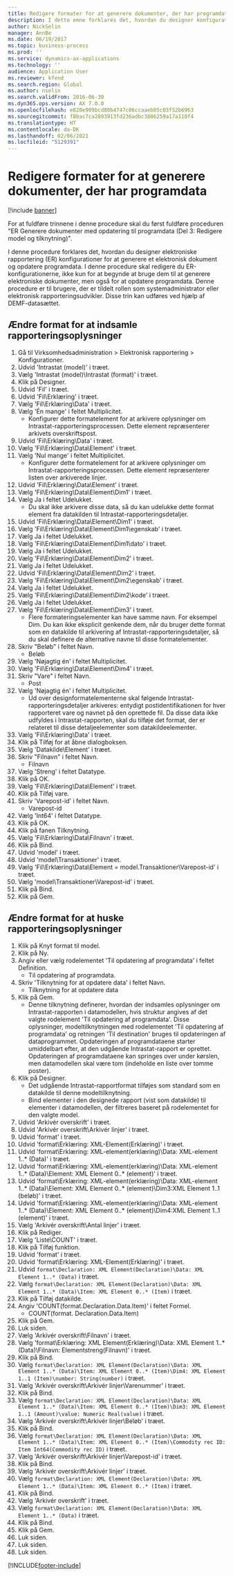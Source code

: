```yaml
---
title: Redigere formater for at generere dokumenter, der har programdata
description: I dette emne forklares det, hvordan du designer konfigurationer af rapportering for at generere et elektronisk dokument og opdatere programdata.
author: NickSelin
manager: AnnBe
ms.date: 06/19/2017
ms.topic: business-process
ms.prod: ''
ms.service: dynamics-ax-applications
ms.technology: ''
audience: Application User
ms.reviewer: kfend
ms.search.region: Global
ms.author: nselin
ms.search.validFrom: 2016-06-30
ms.dyn365.ops.version: AX 7.0.0
ms.openlocfilehash: e820e909bcd80b4747c06ccaaeb05c03f52b6963
ms.sourcegitcommit: f8bac7ca2803913fd236adbc3806259a17a110f4
ms.translationtype: HT
ms.contentlocale: da-DK
ms.lasthandoff: 02/06/2021
ms.locfileid: "5129391"
---
```

# <a name="modify-formats-to-generate-documents-that-have-application-data"></a>Redigere formater for at generere dokumenter, der har programdata

[!include [banner](../../includes/banner.md)]

For at fuldføre trinnene i denne procedure skal du først fuldføre proceduren "ER Generere dokumenter med opdatering til programdata (Del 3: Redigere model og tilknytning)".

I denne procedure forklares det, hvordan du designer elektroniske rapportering (ER) konfigurationer for at generere et elektronisk dokument og opdatere programdata. I denne procedure skal redigere du ER-konfigurationerne, ikke kun for at begynde at bruge dem til at generere elektroniske dokumenter, men også for at opdatere programdata. Denne procedure er til brugere, der er tildelt rollen som systemadministrator eller elektronisk rapporteringsudvikler. Disse trin kan udføres ved hjælp af DEMF-datasættet.


## <a name="modify-format-to-collect-details-of-reporting"></a>Ændre format for at indsamle rapporteringsoplysninger
1. Gå til Virksomhedsadministration > Elektronisk rapportering > Konfigurationer.
2. Udvid 'Intrastat (model)' i træet.
3. Vælg 'Intrastat (model)\Intrastat (format)' i træet.
4. Klik på Designer.
5. Udvid 'Fil' i træet.
6. Udvid 'Fil\Erklæring' i træet.
7. Vælg 'Fil\Erklæring\Data' i træet.
8. Vælg 'Én mange' i feltet Multiplicitet.
    * Konfigurer dette formatelement for at arkivere oplysninger om Intrastat-rapporteringsprocessen. Dette element repræsenterer arkivets overskriftspost.  
9. Udvid 'Fil\Erklæring\Data' i træet.
10. Vælg 'Fil\Erklæring\Data\Element' i træet.
11. Vælg 'Nul mange' i feltet Multiplicitet.
    * Konfigurer dette formatelement for at arkivere oplysninger om Intrastat-rapporteringsprocessen. Dette element repræsenterer listen over arkiverede linjer.  
12. Udvid 'Fil\Erklæring\Data\Element' i træet.
13. Vælg 'Fil\Erklæring\Data\Element\Dim1' i træet.
14. Vælg Ja i feltet Udelukket.
    * Du skal ikke arkivere disse data, så du kan udelukke dette format element fra datakilden til Intrastat-rapporteringsdetaljer.  
15. Udvid 'Fil\Erklæring\Data\Element\Dim1' i træet.
16. Vælg 'Fil\Erklæring\Data\Element\Dim1\egenskab' i træet.
17. Vælg Ja i feltet Udelukket.
18. Vælg 'Fil\Erklæring\Data\Element\Dim1\dato' i træet.
19. Vælg Ja i feltet Udelukket.
20. Vælg 'Fil\Erklæring\Data\Element\Dim2' i træet.
21. Vælg Ja i feltet Udelukket.
22. Udvid 'Fil\Erklæring\Data\Element\Dim2' i træet.
23. Vælg 'Fil\Erklæring\Data\Element\Dim2\egenskab' i træet.
24. Vælg Ja i feltet Udelukket.
25. Vælg 'Fil\Erklæring\Data\Element\Dim2\kode' i træet.
26. Vælg Ja i feltet Udelukket.
27. Vælg 'Fil\Erklæring\Data\Element\Dim3' i træet.
    * Flere formateringselementer kan have samme navn. For eksempel Dim. Du kan ikke eksplicit genkende dem, når du bruger dette format som en datakilde til arkivering af Intrastat-rapporteringsdetaljer, så du skal definere de alternative navne til disse formatelementer.   
28. Skriv "Beløb" i feltet Navn.
    * Beløb  
29. Vælg 'Nøjagtig én' i feltet Multiplicitet.
30. Vælg 'Fil\Erklæring\Data\Element\Dim4' i træet.
31. Skriv "Vare" i feltet Navn.
    * Post  
32. Vælg 'Nøjagtig én' i feltet Multiplicitet.
    * Ud over designformatelementerne skal følgende Intrastat-rapporteringsdetaljer arkiveres: entydigt postidentifikationen for hver rapporteret vare og navnet på den oprettede fil. Da disse data ikke udfyldes i Intrastat-rapporten, skal du tilføje det format, der er relateret til disse detaljeelementer som datakildeelementer.  
33. Vælg 'Fil\Erklæring\Data' i træet.
34. Klik på Tilføj for at åbne dialogboksen.
35. Vælg 'Datakilde\Element' i træet.
36. Skriv "Filnavn" i feltet Navn.
    * Filnavn  
37. Vælg 'Streng' i feltet Datatype.
38. Klik på OK.
39. Vælg 'Fil\Erklæring\Data\Element' i træet.
40. Klik på Tilføj vare.
41. Skriv 'Varepost-id' i feltet Navn.
    * Varepost-id  
42. Vælg 'Int64' i feltet Datatype.
43. Klik på OK.
44. Klik på fanen Tilknytning.
45. Vælg 'Fil\Erklæring\Data\Filnavn' i træet.
46. Klik på Bind.
47. Udvid 'model' i træet.
48. Udvid 'model\Transaktioner' i træet.
49. Vælg 'Fil\Erklæring\Data\Element = model.Transaktioner\Varepost-id' i træet.
50. Vælg 'model\Transaktioner\Varepost-id' i træet.
51. Klik på Bind.
52. Klik på Gem.

## <a name="modify-format-to-memorize-details-of-reporting"></a>Ændre format for at huske rapporteringsoplysninger

1. Klik på Knyt format til model.
2. Klik på Ny.
3. Angiv eller vælg rodelementet 'Til opdatering af programdata' i feltet Definition.
    * Til opdatering af programdata.
4. Skriv 'Tilknytning for at opdatere data' i feltet Navn.
    * Tilknytning for at opdatere data  
5. Klik på Gem.
    * Denne tilknytning definerer, hvordan der indsamles oplysninger om Intrastat-rapporten i datamodellen, hvis struktur angives af det valgte rodelement 'Til opdatering af programdata'. Disse oplysninger, modeltilknytningen med rodelementet 'Til opdatering af programdata' og retningen 'Til destination' bruges til opdateringen af dataprogrammet. Opdateringen af programdataene starter umiddelbart efter, at den udgående Intrastat-rapport er oprettet. Opdateringen af programdataene kan springes over under kørslen, men datamodellen skal være tom (indeholde en liste over tomme poster).
6. Klik på Designer.
    * Det udgående Intrastat-rapportformat tilføjes som standard som en datakilde til denne modeltilknytning.  
    * Bind elementer i den designede rapport (vist som datakilde) til elementer i datamodellen, der filtreres baseret på rodelementet for den valgte model.  
7. Udvid 'Arkivér overskrift' i træet.
8. Udvid 'Arkivér overskrift\Arkivér linjer' i træet.
9. Udvid 'format' i træet.
10. Udvid 'format\Erklæring: XML-Element(Erklæring)' i træet.
11. Udvid 'format\Erklæring: XML-element(erklæring)\Data: XML-element 1..* (Data)' i træet.
12. Udvid 'format\Erklæring: XML-element(erklæring)\Data: XML-element 1..* (Data)\Element: XML Element 0..* (element)' i træet.
13. Udvid 'format\Erklæring: XML-element(erklæring)\Data: XML-element 1..* (Data)\Element: XML Element 0..* (element)\Dim3:XML Element 1..1 (beløb)' i træet.
14. Udvid 'format\Erklæring: XML-element(erklæring)\Data: XML-element 1..* (Data)\Element: XML Element 0..* (element)\Dim4:XML Element 1..1 (element)' i træet.
15. Vælg 'Arkivér overskrift\Antal linjer' i træet.
16. Klik på Rediger.
17. Vælg 'Liste\COUNT' i træet.
18. Klik på Tilføj funktion.
19. Udvid 'format' i træet.
20. Udvid 'format\Erklæring: XML-Element(Erklæring)' i træet.
21. Udvid `format\Declaration: XML Element(Declaration)\Data: XML Element 1..* (Data)` i træet.
22. Vælg `format\Declaration: XML Element(Declaration)\Data: XML Element 1..* (Data)\Item: XML Element 0..* (Item)` i træet.
23. Klik på Tilføj datakilde.
24. Angiv 'COUNT(format.Declaration.Data.Item)' i feltet Formel.
    * COUNT(format. Declaration.Data.Item)  
25. Klik på Gem.
26. Luk siden.
27. Vælg 'Arkivér overskrift\Filnavn' i træet.
28. Vælg 'format\Erklæring: XML Element(Erklæring)\Data: XML Element 1..* (Data)\Filnavn: Elementstreng(Filnavn)' i træet.
29. Klik på Bind.
30. Vælg `format\Declaration: XML Element(Declaration)\Data: XML Element 1..* (Data)\Item: XML Element 0..* (Item)\Dim4: XML Element 1..1 (Item)\number: String(number)` i træet.
31. Vælg 'Arkivér overskrift\Arkivér linjer\Varenummer' i træet.
32. Klik på Bind.
33. Vælg `format\Declaration: XML Element(Declaration)\Data: XML Element 1..* (Data)\Item: XML Element 0..* (Item)\Dim3: XML Element 1..1 (Amount)\value: Numeric Real(value)` i træet.
34. Vælg 'Arkivér overskrift\Arkivér linjer\Beløb' i træet.
35. Klik på Bind.
36. Vælg `format\Declaration: XML Element(Declaration)\Data: XML Element 1..* (Data)\Item: XML Element 0..* (Item)\Commodity rec ID: Item Int64(Commodity rec ID)` i træet.
37. Vælg 'Arkivér overskrift\Arkivér linjer\Varepost-id' i træet.
38. Klik på Bind.
39. Vælg 'Arkivér overskrift\Arkivér linjer' i træet.
40. Vælg `format\Declaration: XML Element(Declaration)\Data: XML Element 1..* (Data)\Item: XML Element 0..* (Item)` i træet.
41. Klik på Bind.
42. Vælg 'Arkivér overskrift' i træet.
43. Vælg `format\Declaration: XML Element(Declaration)\Data: XML Element 1..* (Data)` i træet.
44. Klik på Bind.
45. Klik på Gem.
46. Luk siden.
47. Luk siden.
48. Luk siden.


[!INCLUDE[footer-include](../../../../includes/footer-banner.md)]